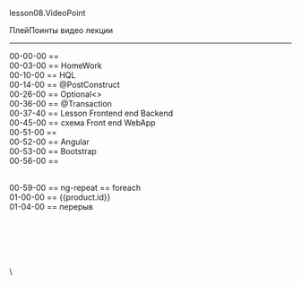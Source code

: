 ﻿
lesson08.VideoPoint  

ПлейПоинты видео лекции  

---
00-00-00 ==   
00-03-00 == HomeWork  
00-10-00 == HQL  
00-14-00 == @PostConstruct  
00-26-00 == Optional<>  
00-36-00 == @Transaction  
00-37-40 == Lesson Frontend end Backend  
00-45-00 == схема Front end WebApp  
00-51-00 == <head>  
00-52-00 == Angular  
00-53-00 == Bootstrap  
00-56-00 == <div>  
00-59-00 == ng-repeat == foreach  
01-00-00 == {{product.id}}  
01-04-00 == перерыв  
















\
\
\
\
\
\
